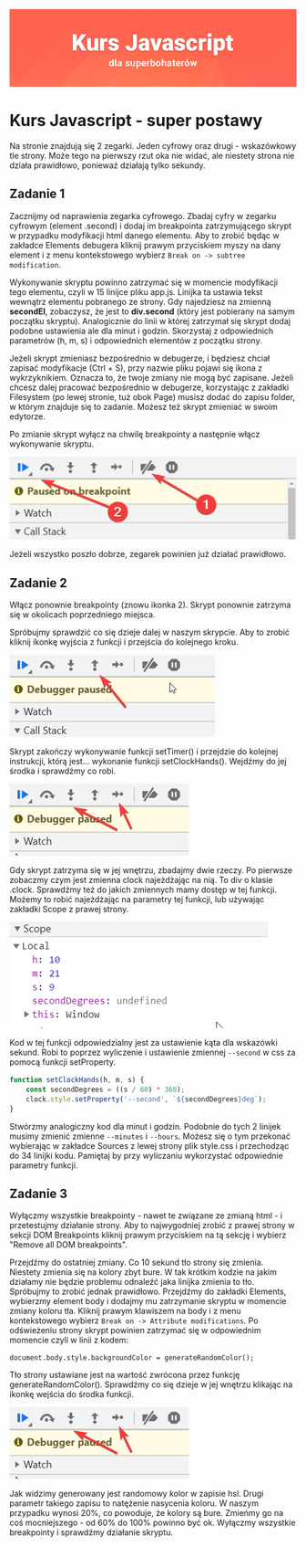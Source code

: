 ![](../../kursjs.png)

# Kurs Javascript - super postawy

Na stronie znajdują się 2 zegarki. Jeden cyfrowy oraz drugi - wskazówkowy tle strony.
Może tego na pierwszy rzut oka nie widać, ale niestety strona nie działa prawidłowo, ponieważ działają tylko sekundy.

## Zadanie 1
Zacznijmy od naprawienia zegarka cyfrowego.
Zbadaj cyfry w zegarku cyfrowym (element .second) i dodaj im breakpointa zatrzymującego skrypt w przypadku modyfikacji html danego elementu. Aby to zrobić będąc w zakładce Elements debugera kliknij prawym przyciskiem myszy na dany element i z menu kontekstowego wybierz `Break on -> subtree modification`.

Wykonywanie skryptu powinno zatrzymać się w momencie modyfikacji tego elementu, czyli w 15 linijce pliku app.js.
Linijka ta ustawia tekst wewnątrz elementu pobranego ze strony. Gdy najedziesz na zmienną <strong>secondEl</strong>, zobaczysz, że jest to <strong>div.second</strong> (który jest pobierany na samym początku skryptu).
Analogicznie do linii w której zatrzymał się skrypt dodaj podobne ustawienia ale dla minut i godzin. Skorzystaj z odpowiednich parametrów (h, m, s) i odpowiednich elementów z początku strony.

Jeżeli skrypt zmieniasz bezpośrednio w debugerze, i będziesz chciał zapisać modyfikacje (Ctrl + S), przy nazwie pliku pojawi się ikona z wykrzyknikiem. Oznacza to, że twoje zmiany nie mogą być zapisane. Jeżeli chcesz dalej pracować bezpośrednio w debugerze, korzystając z zakładki Filesystem (po lewej stronie, tuż obok Page) musisz dodać do zapisu folder, w którym znajduje się to zadanie. Możesz też skrypt zmieniać w swoim edytorze.

Po zmianie skrypt wyłącz na chwilę breakpointy a następnie włącz wykonywanie skryptu.

![](./_data/ikonki-debugera.png)

Jeżeli wszystko poszło dobrze, zegarek powinien już działać prawidłowo.

## Zadanie 2
Włącz ponownie breakpointy (znowu ikonka 2). Skrypt ponownie zatrzyma się w okolicach poprzedniego miejsca.

Spróbujmy sprawdzić co się dzieje dalej w naszym skrypcie. Aby to zrobić kliknij ikonkę wyjścia z funkcji i przejścia do kolejnego kroku.

![](./_data/ikonka-step-out.png)

Skrypt zakończy wykonywanie funkcji setTimer() i przejdzie do kolejnej instrukcji, którą jest... wykonanie funkcji setClockHands().
Wejdźmy do jej środka i sprawdźmy co robi.

![](./_data/ikonki-next.png)

Gdy skrypt zatrzyma się w jej wnętrzu, zbadajmy dwie rzeczy. Po pierwsze zobaczmy czym jest zmienna clock najeżdżając na nią. To div o klasie .clock.
Sprawdźmy też do jakich zmiennych mamy dostęp w tej funkcji. Możemy to robić najeżdżając na parametry tej funkcji, lub używając zakładki Scope z prawej strony.

![](./_data/scope.png)

Kod w tej funkcji odpowiedzialny jest za ustawienie kąta dla wskazówki sekund. Robi to poprzez wyliczenie i ustawienie zmiennej `--second` w css za pomocą funkcji setProperty.

```js
function setClockHands(h, m, s) {
    const secondDegrees = ((s / 60) * 360);
    clock.style.setProperty('--second', `${secondDegrees}deg`);
}
```

Stwórzmy analogiczny kod dla minut i godzin.
Podobnie do tych 2 linijek musimy zmienić zmienne `--minutes` i `--hours`. Możesz się o tym przekonać wybierając w zakładce Sources z lewej strony plik style.css i przechodząc do 34 linijki kodu. Pamiętaj by przy wyliczaniu wykorzystać odpowiednie parametry funkcji.

## Zadanie 3
Wyłączmy wszystkie breakpointy - nawet te związane ze zmianą html - i przetestujmy działanie strony. Aby to najwygodniej zrobić z prawej strony w sekcji DOM Breakpoints kliknij prawym przyciskiem na tą sekcję i wybierz "Remove all DOM breakpoints".

Przejdźmy do ostatniej zmiany. Co 10 sekund tło strony się zmienia. Niestety zmienia się na kolory zbyt bure. W tak krótkim kodzie na jakim działamy nie będzie problemu odnaleźć jaka linijka zmienia to tło. Spróbujmy to zrobić jednak prawidłowo.
Przejdźmy do zakładki Elements, wybierzmy element body i dodajmy mu zatrzymanie skryptu w momencie zmiany koloru tła. Kliknij prawym klawiszem na body i z menu kontekstowego wybierz `Break on -> Attribute modifications`. Po odświeżeniu strony skrypt powinien zatrzymać się w odpowiednim momencie czyli w linii z kodem:

```
document.body.style.backgroundColor = generateRandomColor();
```

Tło strony ustawiane jest na wartość zwrócona przez funkcję generateRandomColor(). Sprawdźmy co się dzieje w jej wnętrzu klikając na ikonkę wejścia do środka funkcji.

![](./_data/ikonki-next.png)

Jak widzimy generowany jest randomowy kolor w zapisie hsl. Drugi parametr takiego zapisu to natężenie nasycenia koloru. W naszym przypadku wynosi 20%, co powoduje, że kolory są bure. Zmieńmy go na coś mocniejszego - od 60% do 100% powinno być ok. Wyłączmy wszystkie breakpointy i sprawdźmy działanie skryptu.
